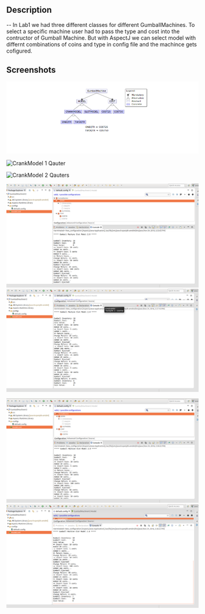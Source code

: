 
## Description
--
In Lab1 we had three different classes for different GumballMachines. To select a specific machine user had to pass the type and cost into the contructor of Gumball Machine. But with AspectJ we can select model with differnt combinations of coins and type in config file and the machince gets cofigured.

## Screenshots
![Feature Model](FeatureModel.png)

![CrankModel 1 Qauter](OneQuaterCrankModel.png)

![CrankModel 2 Qauters](TwoQuaterCarnkModel.png)

![SlotModel Cost 25 Cents](Cost25SlotModel.png)
![SlotModel Cost 25 Cents Output](Cost25SlotModel1.png)

![SlotModel Cost 50 Cents](Cost50SlotModel.png)
![SlotModel Cost 50 Cents Output](Cost50SlotMode1.png)
